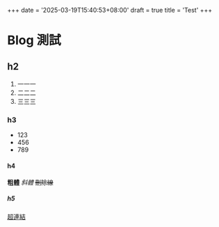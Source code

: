 +++
date = '2025-03-19T15:40:53+08:00'
draft = true
title = 'Test'
+++

# Blog 測試

## h2

1. 一一一
2. 二二二
3. 三三三

### h3

* 123
* 456
* 789

#### h4

**粗體**
_斜體_
~~刪除線~~

##### h5

[超連結](https://www.google.com)
